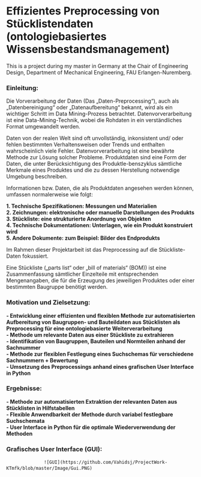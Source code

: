 # Effizientes Preprocessing von Stücklistendaten (ontologiebasiertes Wissensbestandsmanagement)

This is a project during my master in Germany at the Chair of Engineering Design, Department of Mechanical Engineering, FAU Erlangen-Nuremberg.

### Einleitung:
Die Vorverarbeitung der Daten (Das „Daten-Preprocessing“), auch als „Datenbereinigung“ oder „Datenaufbereitung“ bekannt, wird als ein wichtiger Schritt im Data Mining-Prozess betrachtet. Datenvorverarbeitung ist eine Data-Mining-Technik, wobei die Rohdaten in ein verständliches Format umgewandelt werden.

Daten von der realen Welt sind oft unvollständig, inkonsistent und/ oder fehlen bestimmten Verhaltensweisen oder Trends und enthalten wahrscheinlich viele Fehler. Datenvorverarbeitung ist eine bewährte Methode zur Lösung solcher Probleme.
Produktdaten sind eine Form der Daten, die unter Berücksichtigung des Produktle-benszyklus sämtliche Merkmale eines Produktes und die zu dessen Herstellung notwendige Umgebung beschreiben.

Informationen bzw. Daten, die als Produktdaten angesehen werden können, umfassen normalerweise wie folgt:

**1. Technische Spezifikationen: Messungen und Materialien**<br />
**2. Zeichnungen: elektronische oder manuelle Darstellungen des Produkts**<br />
**3. Stückliste: eine strukturierte Anordnung von Objekten**<br />
**4. Technische Dokumentationen: Unterlagen, wie ein Produkt konstruiert wird**<br />
**5. Andere Dokumente: zum Beispiel: Bilder des Endprodukts**<br />

Im Rahmen dieser Projektarbeit ist das Preprocessing auf die Stückliste-Daten fokussiert.

Eine Stückliste („parts list“ oder „bill of materials“ (BOM)) ist eine Zusammenfassung sämtlicher Einzelteile mit entsprechenden Mengenangaben, die für die Erzeugung des jeweiligen Produktes oder einer bestimmten Baugruppe benötigt werden.

### Motivation und Zielsetzung:
**- Entwicklung einer effizienten und flexiblen Methode zur automatisierten Aufbereitung von Baugruppen- und  Bauteildaten aus Stücklisten als Preprocessing für eine ontologiebasierte Weiterverarbeitung**<br />
**- Methode um relevante Daten aus einer Stückliste zu extrahieren**<br />
**- Identifikation von Baugruppen, Bauteilen und Normteilen anhand der Sachnummer**<br />
**- Methode zur flexiblen Festlegung eines Suchschemas für verschiedene Sachnummern + Bewertung**<br />
**- Umsetzung des Preprocessings anhand eines grafischen User Interface in Python**<br />

### Ergebnisse:
**- Methode zur automatisierten Extraktion der relevanten Daten aus Stücklisten in Hilfstabellen**<br />
**- Flexible Anwendbarkeit der Methode durch variabel festlegbare Suchschemata**<br />
**- User Interface in Python für die optimale Wiederverwendung der Methoden**<br />

### Grafisches User Interface (GUI):

                  ![GUI](https://github.com/Vahidsj/ProjectWork-KTmfk/blob/master/Image/Gui.PNG)

